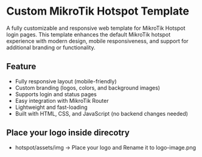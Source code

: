 # Custom MikroTik Hotspot Template

A fully customizable and responsive web template for MikroTik Hotspot login pages. This template enhances the default MikroTik hotspot experience with modern design, mobile responsiveness, and support for additional branding or functionality.

## Feature

- Fully responsive layout (mobile-friendly)
- Custom branding (logos, colors, and background images)
- Supports login and status pages
- Easy integration with MikroTik Router
- Lightweight and fast-loading
- Built with HTML, CSS, and JavaScript (no backend changes needed)

## Place your logo inside direcotry

- hotspot/assets/img → Place your logo and Rename it to logo-image.png